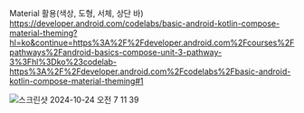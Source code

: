 Material 활용(색상, 도형, 서체, 상단 바)
https://developer.android.com/codelabs/basic-android-kotlin-compose-material-theming?hl=ko&continue=https%3A%2F%2Fdeveloper.android.com%2Fcourses%2Fpathways%2Fandroid-basics-compose-unit-3-pathway-3%3Fhl%3Dko%23codelab-https%3A%2F%2Fdeveloper.android.com%2Fcodelabs%2Fbasic-android-kotlin-compose-material-theming#1

![스크린샷 2024-10-24 오전 7 11 39](https://github.com/user-attachments/assets/bde6092a-7013-4619-a6a3-1e5a1f8b788c)
